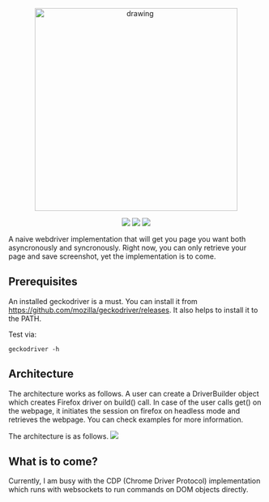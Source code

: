 <p align="center">
	<img src="docs/images/ungeckit.png" alt="drawing" width="400"/>
</p>
<p align="center">
	<img src="https://img.shields.io/badge/stability-wip-lightgrey.svg"/>
	<img src="https://img.shields.io/badge/License-MIT-yellow.svg"/>
	<img src="https://github.com/yyunon/ungeckit/actions/workflows/rust.yml/badge.svg"/>

</p>

A naive webdriver implementation that will get you page you want both asyncronously and syncronously. Right now, you can only retrieve your page and save screenshot, yet the implementation is to come. 

## Prerequisites

An installed geckodriver is a must. You can install it from https://github.com/mozilla/geckodriver/releases. It also helps to install it to the PATH.

Test via:
```
geckodriver -h
```
## Architecture

The architecture works as follows. A user can create a DriverBuilder object which creates Firefox driver on build() call. In case of the user calls get() on the webpage, it initiates the session on firefox on headless mode and retrieves the webpage. You can check examples for more information.

The architecture is as follows.
![](docs/images/arch.png)

## What is to come?
Currently, I am busy with the CDP (Chrome Driver Protocol) implementation which runs with websockets to run commands on DOM objects directly.
